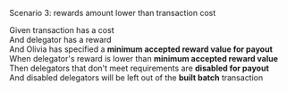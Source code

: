 Scenario 3: rewards amount lower than transaction cost

Given transaction has a cost  
And delegator has a reward  
And Olivia has specified a **minimum accepted reward value for payout**  
When delegator's reward is lower than **minimum accepted reward value**  
Then delegators that don't meet requirements are **disabled for payout**   
And disabled delegators will be left out of the **built batch** transaction  
